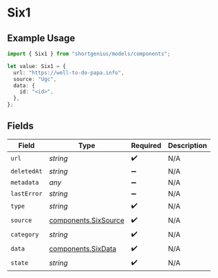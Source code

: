 # Six1

## Example Usage

```typescript
import { Six1 } from "shortgenius/models/components";

let value: Six1 = {
  url: "https://well-to-do-papa.info",
  source: "Ugc",
  data: {
    id: "<id>",
  },
};
```

## Fields

| Field                                                        | Type                                                         | Required                                                     | Description                                                  |
| ------------------------------------------------------------ | ------------------------------------------------------------ | ------------------------------------------------------------ | ------------------------------------------------------------ |
| `url`                                                        | *string*                                                     | :heavy_check_mark:                                           | N/A                                                          |
| `deletedAt`                                                  | *string*                                                     | :heavy_minus_sign:                                           | N/A                                                          |
| `metadata`                                                   | *any*                                                        | :heavy_minus_sign:                                           | N/A                                                          |
| `lastError`                                                  | *string*                                                     | :heavy_minus_sign:                                           | N/A                                                          |
| `type`                                                       | *string*                                                     | :heavy_check_mark:                                           | N/A                                                          |
| `source`                                                     | [components.SixSource](../../models/components/sixsource.md) | :heavy_check_mark:                                           | N/A                                                          |
| `category`                                                   | *string*                                                     | :heavy_check_mark:                                           | N/A                                                          |
| `data`                                                       | [components.SixData](../../models/components/sixdata.md)     | :heavy_check_mark:                                           | N/A                                                          |
| `state`                                                      | *string*                                                     | :heavy_check_mark:                                           | N/A                                                          |